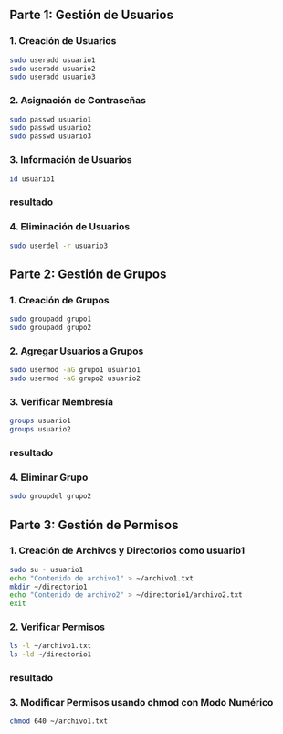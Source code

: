 
## Parte 1: Gestión de Usuarios

### 1. Creación de Usuarios
``` bash
sudo useradd usuario1
sudo useradd usuario2
sudo useradd usuario3
```
### 2. Asignación de Contraseñas
``` bash
sudo passwd usuario1
sudo passwd usuario2
sudo passwd usuario3
```

### 3. Información de Usuarios

``` bash
id usuario1
```
### resultado 

### 4. Eliminación de Usuarios

``` bash
sudo userdel -r usuario3

```


## Parte 2: Gestión de Grupos

### 1. Creación de Grupos
``` bash
sudo groupadd grupo1
sudo groupadd grupo2

```

### 2.  Agregar Usuarios a Grupos
``` bash
sudo usermod -aG grupo1 usuario1
sudo usermod -aG grupo2 usuario2


```


### 3. Verificar Membresía
``` bash
groups usuario1
groups usuario2

```
### resultado 

### 4. Eliminar Grupo
``` bash
sudo groupdel grupo2


```

## Parte 3: Gestión de Permisos


### 1. Creación de Archivos y Directorios como usuario1

``` bash
sudo su - usuario1
echo "Contenido de archivo1" > ~/archivo1.txt
mkdir ~/directorio1
echo "Contenido de archivo2" > ~/directorio1/archivo2.txt
exit
```

### 2. Verificar Permisos
``` bash
ls -l ~/archivo1.txt
ls -ld ~/directorio1
```
### resultado 

###  3. Modificar Permisos usando chmod con Modo Numérico

``` bash
chmod 640 ~/archivo1.txt
```